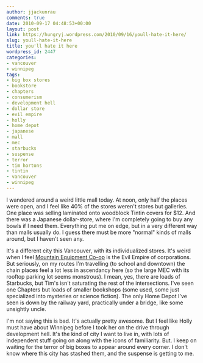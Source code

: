 ```yaml
---
author: jjackunrau
comments: true
date: 2010-09-17 04:48:53+00:00
layout: post
link: https://hungryj.wordpress.com/2010/09/16/youll-hate-it-here/
slug: youll-hate-it-here
title: you'll hate it here
wordpress_id: 2447
categories:
- vancouver
- winnipeg
tags:
- big box stores
- bookstore
- chapters
- consumerism
- development hell
- dollar store
- evil empire
- holly
- home depot
- japanese
- mall
- mec
- starbucks
- suspense
- terror
- tim hortons
- tintin
- vancouver
- winnipeg
---
```


I wandered around a weird little mall today. At noon, only half the places were open, and I feel like 40% of the stores weren't stores but galleries. One place was selling laminated onto woodblock Tintin covers for $12. And there was a Japanese dollar-store, where I'm completely going to buy any bowls if I need them. Everything put me on edge, but in a very different way than malls usually do. I guess there must be more "normal" kinds of malls around, but I haven't seen any.

It's a different city this Vancouver, with its individualized stores. It's weird when I feel [Mountain Equipment Co-op](http://mec.ca) is the Evil Empire of corporations. But seriously, on my routes I'm travelling (to school and downtown) the chain places feel a lot less in ascendancy here (so the large MEC with its rooftop parking lot seems monstrous). I mean, yes, there are loads of Starbucks, but Tim's isn't saturating the rest of the intersections. I've seen one Chapters but loads of smaller bookshops (some used, some just specialized into mysteries or science fiction). The only Home Depot I've seen is down by the railway yard, practically under a bridge, like some unsightly uncle.

I'm not saying this is bad. It's actually pretty awesome. But I feel like Holly must have about Winnipeg before I took her on the drive through development hell. It's the kind of city I want to live in, with lots of independent stuff going on along with the icons of familiarity. But. I keep on waiting for the terror of big boxes to appear around every corner. I don't know where this city has stashed them, and the suspense is getting to me.
